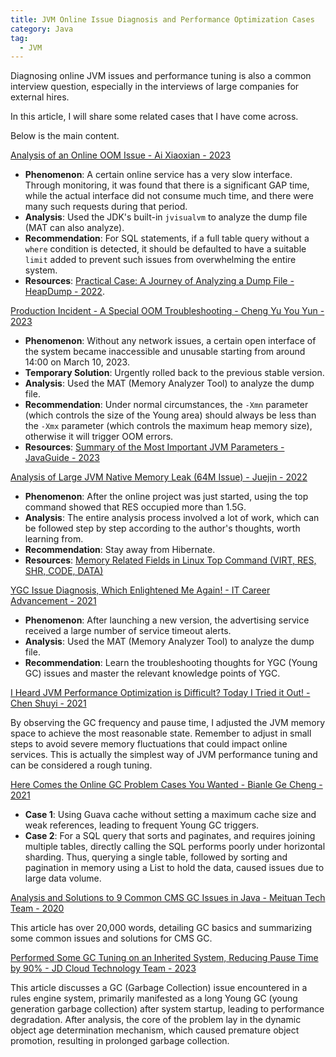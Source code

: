 ```yaml
---
title: JVM Online Issue Diagnosis and Performance Optimization Cases
category: Java
tag:
  - JVM
---
```


Diagnosing online JVM issues and performance tuning is also a common interview question, especially in the interviews of large companies for external hires.

In this article, I will share some related cases that I have come across.

Below is the main content.

[Analysis of an Online OOM Issue - Ai Xiaoxian - 2023](https://juejin.cn/post/7205141492264976445)

- **Phenomenon**: A certain online service has a very slow interface. Through monitoring, it was found that there is a significant GAP time, while the actual interface did not consume much time, and there were many such requests during that period.
- **Analysis**: Used the JDK's built-in `jvisualvm` to analyze the dump file (MAT can also analyze).
- **Recommendation**: For SQL statements, if a full table query without a `where` condition is detected, it should be defaulted to have a suitable `limit` added to prevent such issues from overwhelming the entire system.
- **Resources**: [Practical Case: A Journey of Analyzing a Dump File - HeapDump - 2022](https://heapdump.cn/article/3489050).

[Production Incident - A Special OOM Troubleshooting - Cheng Yu You Yun - 2023](https://www.cnblogs.com/mylibs/p/production-accident-0002.html)

- **Phenomenon**: Without any network issues, a certain open interface of the system became inaccessible and unusable starting from around 14:00 on March 10, 2023.
- **Temporary Solution**: Urgently rolled back to the previous stable version.
- **Analysis**: Used the MAT (Memory Analyzer Tool) to analyze the dump file.
- **Recommendation**: Under normal circumstances, the `-Xmn` parameter (which controls the size of the Young area) should always be less than the `-Xmx` parameter (which controls the maximum heap memory size), otherwise it will trigger OOM errors.
- **Resources**: [Summary of the Most Important JVM Parameters - JavaGuide - 2023](https://javaguide.cn/java/jvm/jvm-parameters-intro.html)

[Analysis of Large JVM Native Memory Leak (64M Issue) - Juejin - 2022](https://juejin.cn/post/7078624931826794503)

- **Phenomenon**: After the online project was just started, using the top command showed that RES occupied more than 1.5G.
- **Analysis**: The entire analysis process involved a lot of work, which can be followed step by step according to the author's thoughts, worth learning from.
- **Recommendation**: Stay away from Hibernate.
- **Resources**: [Memory Related Fields in Linux Top Command (VIRT, RES, SHR, CODE, DATA)](https://liam.page/2020/07/17/memory-stat-in-TOP/)

[YGC Issue Diagnosis, Which Enlightened Me Again! - IT Career Advancement - 2021](https://www.heapdump.cn/article/1661497)

- **Phenomenon**: After launching a new version, the advertising service received a large number of service timeout alerts.
- **Analysis**: Used the MAT (Memory Analyzer Tool) to analyze the dump file.
- **Recommendation**: Learn the troubleshooting thoughts for YGC (Young GC) issues and master the relevant knowledge points of YGC.

[I Heard JVM Performance Optimization is Difficult? Today I Tried it Out! - Chen Shuyi - 2021](https://shuyi.tech/archives/have-a-try-in-jvm-combat)

By observing the GC frequency and pause time, I adjusted the JVM memory space to achieve the most reasonable state. Remember to adjust in small steps to avoid severe memory fluctuations that could impact online services. This is actually the simplest way of JVM performance tuning and can be considered a rough tuning.

[Here Comes the Online GC Problem Cases You Wanted - Bianle Ge Cheng - 2021](https://mp.weixin.qq.com/s/df1uxHWUXzhErxW1sZ6OvQ)

- **Case 1**: Using Guava cache without setting a maximum cache size and weak references, leading to frequent Young GC triggers.
- **Case 2**: For a SQL query that sorts and paginates, and requires joining multiple tables, directly calling the SQL performs poorly under horizontal sharding. Thus, querying a single table, followed by sorting and pagination in memory using a List to hold the data, caused issues due to large data volume.

[Analysis and Solutions to 9 Common CMS GC Issues in Java - Meituan Tech Team - 2020](https://tech.meituan.com/2020/11/12/java-9-cms-gc.html)

This article has over 20,000 words, detailing GC basics and summarizing some common issues and solutions for CMS GC.

[Performed Some GC Tuning on an Inherited System, Reducing Pause Time by 90% - JD Cloud Technology Team - 2023](https://juejin.cn/post/7311623433817571365)

This article discusses a GC (Garbage Collection) issue encountered in a rules engine system, primarily manifested as a long Young GC (young generation garbage collection) after system startup, leading to performance degradation. After analysis, the core of the problem lay in the dynamic object age determination mechanism, which caused premature object promotion, resulting in prolonged garbage collection.

